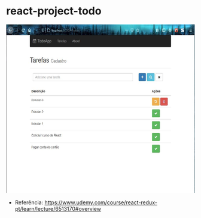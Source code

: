 # react-project-todo
<img src="screens/tela.jpg" width="550px" height="450px">

* Referência: https://www.udemy.com/course/react-redux-pt/learn/lecture/6513170#overview
